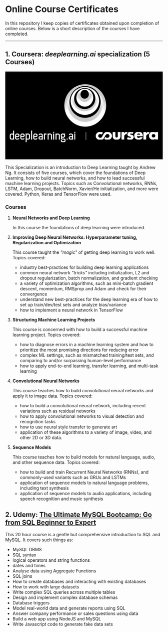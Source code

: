 

# Online Course Certificates

In this repository I keep copies of certificates obtained upon completion of online courses. Below is a short description of the courses I have completed.

---


## 1. Coursera: *deeplearning.ai* specialization (5 Courses)

![DLAI](images/Screen-Shot-2018-04-01-at-1.33.45-PM.png)



This Specialization is an introduction to Deep Learning taught by Andrew
Ng. It consists of five courses, which cover the foundations of Deep Learning, how to build neural networks, and how to lead successful machine learning projects. Topics such as Convolutional networks, RNNs, LSTM, Adam, Dropout, BatchNorm, Xavier/He initialization, and more were covered. Python, Keras and TensorFlow were used.

### Courses

1. **Neural Networks and Deep Learning**

    In this course the foundations of deep learning were introduced.


2. **Improving Deep Neural Networks: Hyperparameter tuning, Regularization and Optimization**

    This course taught the *"magic"* of getting deep learning to work well. Topics
    covered:
    - industry best-practices for building deep learning applications
    - common neural network *"tricks"* including initialization, L2 and dropout regularization, batch normalization, and gradient checking
    - a variety of optimization algorithms, such as mini-batch gradient descent, momentum, RMSprop and Adam and check for their convergence
    - understand new best-practices for the deep learning era of how to set up train/dev/test sets and analyze bias/variance
    - how to implement a neural network in TensorFlow

3. **Structuring Machine Learning Projects**

    This course is concerned with how to build a successful machine learning project.
    Topics covered:
    - how to diagnose errors in a machine learning system and how to prioritize the most promising directions for reducing error
    - complex ML settings, such as mismatched training/test sets, and comparing to and/or surpassing human-level performance
    - how to apply end-to-end learning, transfer learning, and multi-task learning

4. **Convolutional Neural Networks**


    This course teaches how to build convolutional neural networks and apply it to image data. Topics covered:
    - how to build a convolutional neural network, including recent variations such as residual networks
    - how to apply convolutional networks to visual detection and recognition tasks
    - how to use neural style transfer to generate art
    - application of these algorithms to a variety of image, video, and other 2D or 3D data.

5. **Sequence Models**

    This course teaches how to build models for natural language, audio, and other sequence data. Topics covered:
    - how to build and train Recurrent Neural Networks (RNNs), and commonly-used variants such as GRUs and LSTMs
    - application of sequence models to natural language problems, including text synthesis
    - application of sequence models to audio applications, including speech recognition and music synthesis


## 2. Udemy: [The Ultimate MySQL Bootcamp: Go from SQL Beginner to Expert](https://www.udemy.com/course/the-ultimate-mysql-bootcamp-go-from-sql-beginner-to-expert/)


This 20 hour course is a gentle but comprehensive introduction to SQL and MySQL.
It covers such things as:

- MySQL DBMS
- SQL syntax
- logical operators and string functions
- dates and times
- Analyse data using Aggregate Functions
- SQL joins
- How to create databases and interacting with existing databases
- How to work with large datasets
- Write complex SQL queries across multiple tables
- Design and implement complex database schemas
- Database triggers
- Model real-world data and generate reports using SQL
- Answer company performance or sales questions using data
- Build a web app using NodeJS and MySQL
- Write Javascript code to generate fake data sets
